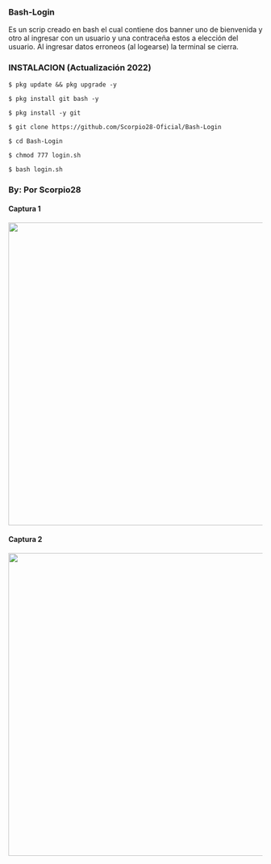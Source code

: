 ### Bash-Login

Es un scrip creado en bash  el cual contiene dos banner uno de bienvenida y otro al ingresar con un usuario y una contraceña estos a elección del usuario. Al ingresar datos erroneos (al logearse) la terminal se cierra.

### INSTALACION (Actualización 2022)

```
$ pkg update && pkg upgrade -y

$ pkg install git bash -y

$ pkg install -y git

$ git clone https://github.com/Scorpio28-Oficial/Bash-Login

$ cd Bash-Login

$ chmod 777 login.sh

$ bash login.sh
```
### By: Por Scorpio28

#### Captura 1
<p align="center">
	<img src="https://i.imgur.com/xCChAUx.jpg" width="600px">
</p>

#### Captura 2
<p align="center">
	<img src="https://i.imgur.com/cCV4zc4.jpg" width="600px">
</p>
